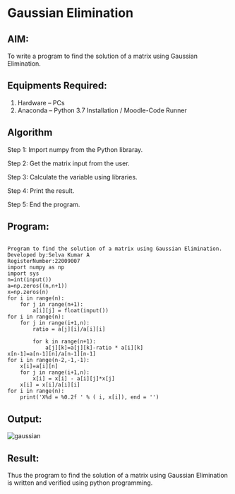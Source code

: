 # Gaussian Elimination

## AIM:
To write a program to find the solution of a matrix using Gaussian Elimination.

## Equipments Required:
1. Hardware – PCs
2. Anaconda – Python 3.7 Installation / Moodle-Code Runner

## Algorithm
Step 1: Import numpy from the Python libraray.

Step 2: Get the matrix input from the user.

Step 3: Calculate the variable using libraries.

Step 4: Print the result.

Step 5: End the program.
 

## Program:
```

Program to find the solution of a matrix using Gaussian Elimination.
Developed by:Selva Kumar A
RegisterNumber:22009007 
import numpy as np
import sys
n=int(input())
a=np.zeros((n,n+1))
x=np.zeros(n)
for i in range(n):
    for j in range(n+1):
        a[i][j] = float(input())
for i in range(n):
    for j in range(i+1,n):
        ratio = a[j][i]/a[i][i]
        
        for k in range(n+1):
            a[j][k]=a[j][k]-ratio * a[i][k]
x[n-1]=a[n-1][n]/a[n-1][n-1]
for i in range(n-2,-1,-1):
    x[i]=a[i][n]
    for j in range(i+1,n):
        x[i] = x[i] - a[i][j]*x[j]
    x[i] = x[i]/a[i][i]
for i in range(n):
    print('X%d = %0.2f ' % ( i, x[i]), end = '')
```

## Output:
![gaussian](https://user-images.githubusercontent.com/120643262/214849338-1de7e07f-cd34-4601-8158-f17cc6c51780.png)



## Result:
Thus the program to find the solution of a matrix using Gaussian Elimination is written and verified using python programming.

